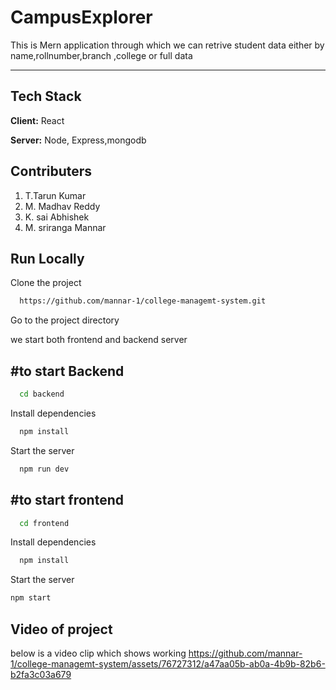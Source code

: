 
# CampusExplorer

This is Mern application through which we can retrive
student data either by name,rollnumber,branch ,college or full data

---------------------------------------------------------


## Tech Stack

**Client:** React

**Server:** Node, Express,mongodb


## Contributers
1.   T.Tarun Kumar
2.   M. Madhav Reddy
3.   K. sai Abhishek
4.   M. sriranga Mannar

## Run Locally

Clone the project

```bash
  https://github.com/mannar-1/college-managemt-system.git
```

Go to the project directory

we start both frontend and backend server

#to start Backend
--------------------------------------------
```bash
  cd backend
```

Install dependencies

```bash
  npm install
```

Start the server

```bash
  npm run dev
```
#to start frontend
--------------------------------------------
```bash
  cd frontend
```

Install dependencies

```bash
  npm install
```

Start the server

```bash
npm start
```

## Video of project

below is a video clip which shows working
https://github.com/mannar-1/college-managemt-system/assets/76727312/a47aa05b-ab0a-4b9b-82b6-b2fa3c03a679

